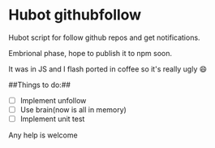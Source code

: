 # Hubot githubfollow

Hubot script for follow github repos and get notifications.

Embrional phase, hope to publish it to npm soon.

It was in JS and I flash ported in coffee so it's really ugly :smile:

##Things to do:##
- [ ] Implement unfollow
- [ ] Use brain(now is all in memory)
- [ ] Implement unit test

Any help is welcome

